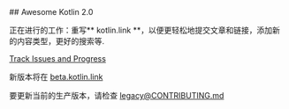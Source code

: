<div class="github-widget" data-repo="KotlinBy/awesome-kotlin"></div>
<script async src="https://pagead2.googlesyndication.com/pagead/js/adsbygoogle.js"></script><ins class="adsbygoogle" style="display:block" data-ad-client="ca-pub-6890694312814945" data-ad-slot="5473692530" data-ad-format="auto"  data-full-width-responsive="true"></ins><script>(adsbygoogle = window.adsbygoogle || []).push({});</script>
## Awesome Kotlin 2.0

正在进行的工作：重写** kotlin.link **，以便更轻松地提交文章和链接，添加新的内容类型，更好的搜索等.

[Track Issues and Progress](https://github.com/KotlinBy/awesome-kotlin/milestone/1)

新版本将在 [beta.kotlin.link](https://beta.kotlin.link)

要更新当前的生产版本，请检查 [legacy@CONTRIBUTING.md](https://github.com/KotlinBy/awesome-kotlin/blob/legacy/CONTRIBUTING.md)
